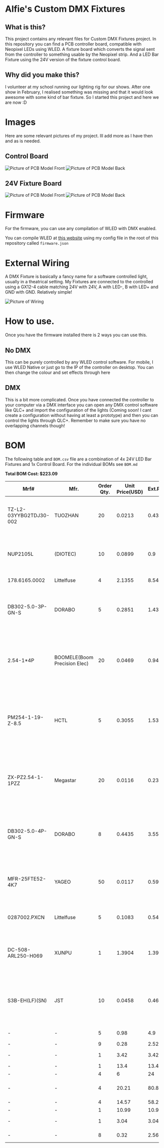 # Alfie's Custom DMX Fixtures
## What is this?
This project contains any relevant files for Custom DMX Fixtures project. In this repository you can find a PCB controller board, compatible with Neopixel LEDs using WLED. A fixture board which converts the signal sent from the controller to something usable by the Neopixel strip. And a LED Bar Fixture using the 24V version of the fixture control board.

## Why did you make this?
I volunteer at my school running our lighting rig for our shows. After one show in February, I realised something was missing and that it would look awesome with some kind of bar fixture. So I started this project and here we are now :D

# Images
Here are some relevant pictures of my project. Ill add more as I have then and as is needed.

## Control Board
![Picture of PCB Model Front](./Images/PCB-Model-Front.png)
![Picture of PCB Model Back](./Images/PCB-Model-Back.png)

## 24V Fixture Board
![Picture of PCB Model Front](./Images/24F-PCB-Model-Front.png)
![Picture of PCB Model Back](./Images/24F-PCB-Model-Back.png)

# Firmware
For the firmware, you can use any compilation of WLED with DMX enabled.

You can compile WLED at [this website](https://wled-compile.github.io/?lang=en) using my config file in the root of this repository called `firmware.json`

# External Wiring
A DMX Fixture is basically a fancy name for a software controlled light, usually in a theatrical setting. My Fixtures are connected to the controlled using a GX12-4 cable matching 24V with 24V, A with LED-, B with LED+ and GND with GND. Relatively simple!

![Picture of Wiring](./Images/wiring.png)

# How to use.
Once you have the firmware installed there is 2 ways you can use this.

## No DMX
This can be purely controlled by any WLED control software. For mobile, I use WLED Native or just go to the IP of the controller on desktop. You can then change the colour and set effects through here

## DMX
This is a bit more complicated. Once you have connected the controller to your computer via a DMX interface you can open any DMX control software like QLC+ and import the configuration of the lights (Coming soon! I cant create a configuration without having at least a prototype) and then you can control the lights through QLC+. Remember to make sure you have no overlapping channels though!


# BOM
The following table and `BOM.csv` file are a combination of 4x 24V LED Bar Fixtures and 1x Control Board. For the individual BOMs see `BOM.md`

**Total BOM Cost: $223.09**

|Mrf#                  |Mfr.                        |Order Qty.|Unit Price(USD)|Ext.Price(USD)|LCSC#    |Package                         |Min|Mult|SPQ |Availability|Stock Status|Customer Notes|Description                                                                                                                 |Product Link                                                                                                                                                                                                                                                                                                                                                                                                                                                                                                                                                  |
|----------------------|----------------------------|----------|---------------|--------------|---------|--------------------------------|---|----|----|------------|------------|--------------|----------------------------------------------------------------------------------------------------------------------------|--------------------------------------------------------------------------------------------------------------------------------------------------------------------------------------------------------------------------------------------------------------------------------------------------------------------------------------------------------------------------------------------------------------------------------------------------------------------------------------------------------------------------------------------------------------|
|TZ-L2-03YYBG2TDJ30-002|TUOZHAN                     |20        |0.0213         |0.43          |C779432  |Through Hole,D=3mm              |20 |20  |1000|300         |In Stock    |              |Emerald Green 3mm Round Lens Through Hole,D=3mm LED Indication - Discrete ROHS                                              |https://lcsc.com/product-detail/led-indication-discrete_tuozhan-tz-l2-03yybg2tdj30-002_C779432.html                                                                                                                                                                                                                                                                                                                                                                                                                                                           |
|NUP2105L              |(DIOTEC)                    |10        |0.0899         |0.9           |C3700834 |SOT-23-3                        |5  |5   |3000|45          |In Stock    |              |8A@8/20us 350W 44V 26.2V 24V SOT-23-3 ESD and Surge Protection (TVS/ESD) ROHS                                               |https://lcsc.com/product-detail/esd-and-surge-protection-tvs-esd_diotec-nup2105l_C3700834.html                                                                                                                                                                                                                                                                                                                                                                                                                                                                |
|178.6165.0002         |Littelfuse                  |4         |2.1355         |8.54          |C207061  |Through Hole                    |1  |1   |500 |2007        |In Stock    |              |Through Hole Fuseholders ROHS                                                                                               |https://lcsc.com/product-detail/fuseholders_littelfuse-178-6165-0002_C207061.html                                                                                                                                                                                                                                                                                                                                                                                                                                                                             |
|DB302-5.0-3P-GN-S     |DORABO                      |5         |0.2851         |1.43          |C2997276 |P=5mm                           |5  |5   |500 |1085        |In Stock    |              |1x3P -40℃~+105℃ 30A 300V Green Through Hole 5mm 1 3 P=5mm Screw Terminal Blocks ROHS                                        |https://lcsc.com/product-detail/screw-terminal-blocks_dorabo-db302-5-0-3p-gn-s_C2997276.html                                                                                                                                                                                                                                                                                                                                                                                                                                                                  |
|2.54-1*4P             |BOOMELE(Boom Precision Elec)|20        |0.0469         |0.94          |C2718488 |Through Hole,P=2.54mm           |10 |10  |1000|38270       |In Stock    |              |2.54mm 1 3A 4P Bronze -40℃~+105℃ Through Hole 1x4P Top Square Hole Through Hole,P=2.54mm Female Headers ROHS                |https://lcsc.com/product-detail/female-headers_boomele-boom-precision-elec-2-54-1-4p_C2718488.html                                                                                                                                                                                                                                                                                                                                                                                                                                                            |
|PM254-1-19-Z-8.5      |HCTL                        |5         |0.3055         |1.53          |C2897382 |Through Hole,P=2.54mm           |5  |5   |120 |6380        |In Stock    |              |2.54mm 1 3A Copper Alloy 19P -40℃~+105℃ Through Hole 1x19P 8.5mm Top Square Hole Through Hole,P=2.54mm Female Headers ROHS  |https://lcsc.com/product-detail/female-headers_hctl-pm254-1-19-z-8-5_C2897382.html                                                                                                                                                                                                                                                                                                                                                                                                                                                                            |
|ZX-PZ2.54-1-1PZZ      |Megastar                    |20        |0.0116         |0.23          |C7501259 |Through Hole,P=2.54mm           |20 |20  |2000|33300       |In Stock    |              |Gold 3A Through Hole Pin Header 2.5mm 1P 6mm -40℃~+105℃ 3mm 2.54mm Brass Black 1 1x1P Through Hole,P=2.54mm Pin Headers ROHS|https://lcsc.com/product-detail/pin-headers_megastar-zx-pz2-54-1-1pzz_C7501259.html                                                                                                                                                                                                                                                                                                                                                                                                                                                                           |
|DB302-5.0-4P-GN-S     |DORABO                      |8         |0.4435         |3.55          |C5143708 |Through Hole,P=5mm              |1  |1   |200 |647         |In Stock    |              |20A 1x4P -40℃~+105℃ 300V Green Through Hole 5mm 1 4 Through Hole,P=5mm Screw Terminal Blocks ROHS                           |https://lcsc.com/product-detail/screw-terminal-blocks_dorabo-db302-5-0-4p-gn-s_C5143708.html                                                                                                                                                                                                                                                                                                                                                                                                                                                                  |
|MFR-25FTE52-4K7       |YAGEO                       |50        |0.0117         |0.59          |C173023  |Through Hole,D2.4xL6.3mm        |50 |50  |5000|62150       |In Stock    |              |Metal Film Resistor 4.7kΩ 250mW ±50ppm/℃ ±1% Through Hole,D2.4xL6.3mm Through Hole Resistors ROHS                           |https://lcsc.com/product-detail/through-hole-resistors_yageo-mfr-25fte52-4k7_C173023.html                                                                                                                                                                                                                                                                                                                                                                                                                                                                     |
|0287002.PXCN          |Littelfuse                  |5         |0.1083         |0.54          |C142680  |-                               |5  |5   |2000|2320        |In Stock    |              |32V 1kA Blade Fuse 2A Automotive Fuses ROHS                                                                                 |https://lcsc.com/product-detail/automotive-fuses_littelfuse-0287002-pxcn_C142680.html                                                                                                                                                                                                                                                                                                                                                                                                                                                                         |
|DC-508-ARL250-H069    |XUNPU                       |1         |1.3904         |1.39          |C34388679|Through Hole                    |1  |1   |400 |357         |In Stock    |              |Right Angle DC Power Jack -40℃~+85℃ 2.5mm 5.7mm 20A 30V Through Hole DC Power Connectors ROHS                               |https://lcsc.com/product-detail/dc-power-connectors_xunpu-dc-508-arl250-h069_C34388679.html                                                                                                                                                                                                                                                                                                                                                                                                                                                                   |
|S3B-EH(LF)(SN)        |JST                         |10        |0.0458         |0.46          |C263754  |Through Hole,Right Angle,P=2.5mm|10 |10  |1000|60          |In Stock    |              |1x3P 3P EH Tin 3 -25℃~+85℃ 3A 1 2.5mm Brass Right Angle Through Hole,Right Angle,P=2.5mm Wire To Board Connector ROHS       |https://lcsc.com/product-detail/wire-to-board-connector_jst-s3b-eh-lf-sn_C263754.html                                                                                                                                                                                                                                                                                                                                                                                                                                                                         |
|-                     |-                           |5         |0.98           |4.9           |-        |-                               |-  |-   |-   |-           |-           |              |LM2596                                                                                                                      |https://www.aliexpress.com/item/1005004904872120.html?spm=a2g0o.productlist.main.1.648c541bqH9rJl&algo_pvid=3365030b-ba65-48ef-b795-25a7323940d2&algo_exp_id=3365030b-ba65-48ef-b795-25a7323940d2-0&pdp_ext_f=%7B%22order%22%3A%224923%22%2C%22eval%22%3A%221%22%7D&pdp_npi=4%40dis%21GBP%210.98%210.98%21%21%211.31%211.31%21%40210385a817511532162265793e9d93%2112000030968453860%21sea%21UK%216246721987%21X&curPageLogUid=SCB0lC5DUt0Q&utparam-url=scene%3Asearch%7Cquery_from%3A                                                                         |
|-                     |-                           |9         |0.28           |2.52          |-        |-                               |-  |-   |-   |-           |-           |              |RS-485 TTL                                                                                                                  |https://www.aliexpress.com/item/1005005737922222.html?spm=a2g0o.cart.0.0.29fc38dazYWvCI&mp=1&pdp_npi=5%40dis%21GBP%21GBP%202.28%21GBP%201.49%21%21GBP%201.49%21%21%21%402103846917511531537767901edbce%211200004452696347                                                                                                                                                                                                                                                                                                                                     |
|-                     |-                           |1         |3.42           |3.42          |-        |-                               |-  |-   |-   |-           |-           |              |ESP32-DevKitC                                                                                                               |https://www.aliexpress.com/item/1005007820190456.html?spm=a2g0o.productlist.main.1.3c437abdXeRiKL&algo_pvid=a9f971fb-d5f2-470f-8ec5-9bb780a11c0e&algo_exp_id=a9f971fb-d5f2-470f-8ec5-9bb780a11c0e-0&pdp_ext_f=%7B%22order%22%3A%22911%22%2C%22eval%22%3A%221%22%7D&pdp_npi=4%40dis%21GBP%212.21%211.49%21%21%2121.10%2114.22%21%4021038da617511538383186262ec7d4%2112000042325137321%21sea%21UK%216246721987%21X&curPageLogUid=NeRNsyLEpTQ8&utparam-url=scene%3Asearch%7Cquery_from%3A                                                                        |
|-                     |-                           |1         |13.4           |13.4          |-        |-                               |-  |-   |-   |-           |-           |              |Control Board PCB                                                                                                           |                                                                                                                                                                                                                                                                                                                                                                                                                                                                                                                                                              |
|-                     |-                           |4         |6              |24            |-        |-                               |-  |-   |-   |-           |-           |              |24V Fixture PCB                                                                                                             |                                                                                                                                                                                                                                                                                                                                                                                                                                                                                                                                                              |
|-                     |-                           |4         |20.21          |80.84         |-        |-                               |-  |-   |-   |-           |-           |              |Polycarbonate Tube                                                                                                          |https://www.ebay.co.uk/itm/276693351932?_skw=frosted+round+rigid+polycarbonate+tube&itmmeta=01K04KKFDF3AJ286QVF0MJMHY5&hash=item406c357dfc%3Ag%3AltAAAOSwSiBnE-rc&itmprp=enc%3AAQAKAAAA4FkggFvd1GGDu0w3yXCmi1f7aXwdpIx9IYPY3Br8vi7vcu88WAFKXgSIObTo99wU94qLx%2F4q%2B8mSy8yiOFfK2O9yquNEseovPOWru4rv4ONDsM%2FCkBpKu4MNbLXtH8TfDre93db7qzknJPlWCpg3coSkv4xKbH2xQ5bO3E0Tuu97E%2F3SG4%2FbP1yk3JdD4ooG5DHvHmOt1lcXt3%2F71JB3%2FbCF74wIcgGMwe5mazzk4QTK2%2B6wlIg3E3qEpVTSkJJrFB8WyLjw0a2LjLRXMIImqgTV%2BJngFIAjqnugciSfxVUS%7Ctkp%3ABk9SR-72zZOBZg&var=2560126467598|
|-                     |-                           |4         |14.57          |58.28         |-        |-                               |-  |-   |-   |-           |-           |              |WS2811-COB                                                                                                                  |https://www.aliexpress.com/item/1005008502347105.html?algo_exp_id=5c1c1235-e70a-4246-a32f-a700219098fe-4&pdp_ext_f=%7B%22order%22%3A%2231%22%2C%22eval%22%3A%221%22%7D&pdp_npi=4%40dis!GBP!10.65!5.05!!!14.16!6.72!%4021038df617509815831908318e4312!12000045561188117!sea!UK!0!ABX&curPageLogUid=G9q3zAPoAXfc&utparam-url=scene%3Asearch%7Cquery_from%3A                                                                                                                                                                                                     |
|-                     |-                           |1         |10.99          |10.99         |-        |-                               |-  |-   |-   |-           |-           |              |24V 10A PSU                                                                                                                 |https://www.aliexpress.com/item/1005005763465796.html?spm=a2g0o.cart.0.0.155638darvq6KW&mp=1&pdp_npi=5%40dis%21GBP%21GBP%208.33%21GBP%208.33%21%21GBP%208.33%21%21%21%402103963717533502035943943e99db%2112000034265307623%21ct%21UK%216246721987%21%211%210                                                                                                                                                                                                                                                                                                  |
|-                     |-                           |1         |3.04           |3.04          |-        |-                               |-  |-   |-   |-           |-           |              |DMX Input                                                                                                                   |https://www.aliexpress.com/item/1005007432049215.html?spm=a2g0o.productlist.main.5.16547d36LxjoCa&algo_pvid=45811b24-a078-4e17-af7d-c0fac50111f5&algo_exp_id=45811b24-a078-4e17-af7d-c0fac50111f5-4&pdp_ext_f=%7B%22order%22%3A%22289%22%2C%22eval%22%3A%221%22%7D&pdp_npi=4%40dis%21USD%213.04%213.04%21%21%213.04%213.04%21%40211b815c17533503935243532e9857%2112000040758600589%21sea%21UK%216246721987%21X&curPageLogUid=vV8bw7n6iAWJ&utparam-url=scene%3Asearch%7Cquery_from%3A                                                                          |
|-                     |-                           |8         |0.32           |2.56          |-        |-                               |-  |-   |-   |-           |-           |              |Fixture Connectors                                                                                                          |https://www.aliexpress.com/item/1005002920441877.html?spm=a2g0o.productlist.main.17.43a51e24Vo5Vvb&algo_pvid=c1b3e4c4-fd95-47fd-973d-1b4b3ff86cb8&algo_exp_id=c1b3e4c4-fd95-47fd-973d-1b4b3ff86cb8-16&pdp_ext_f=%7B%22order%22%3A%2212%22%2C%22eval%22%3A%221%22%7D&pdp_npi=4%40dis%21USD%210.16%210.12%21%21%210.16%210.12%21%40210384cc17533504720682578efd31%2112000022803273504%21sea%21UK%216246721987%21X&curPageLogUid=EQ0dn1qLd6nB&utparam-url=scene%3Asearch%7Cquery_from%3A                                                                         |
